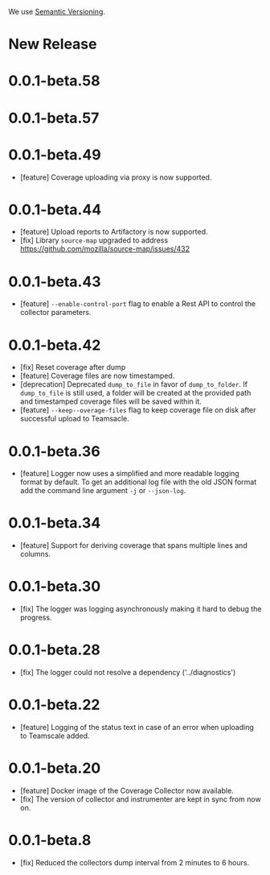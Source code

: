 We use [Semantic Versioning](https://semver.org/).

# New Release

# 0.0.1-beta.58

# 0.0.1-beta.57

# 0.0.1-beta.49

- [feature] Coverage uploading via proxy is now supported.

# 0.0.1-beta.44

- [feature] Upload reports to Artifactory is now supported.
- [fix] Library `source-map` upgraded to address https://github.com/mozilla/source-map/issues/432

# 0.0.1-beta.43

- [feature] `--enable-control-port` flag to enable a Rest API to control the collector parameters.

# 0.0.1-beta.42

- [fix] Reset coverage after dump
- [feature] Coverage files are now timestamped.
- [deprecation] Deprecated `dump_to_file` in favor of `dump_to_folder`. If `dump_to_file` is still used, a folder will be created at the provided path and timestamped coverage files will be saved within it.
- [feature] `--keep--overage-files` flag to keep coverage file on disk after successful upload to Teamsacle.

# 0.0.1-beta.36

- [feature] Logger now uses a simplified and more readable logging format by default.
  To get an additional log file with the old JSON format add the command line argument `-j` or `--json-log`.

# 0.0.1-beta.34

- [feature] Support for deriving coverage that spans multiple lines and columns.

# 0.0.1-beta.30

- [fix] The logger was logging asynchronously making it hard to debug the progress.

# 0.0.1-beta.28

- [fix] The logger could not resolve a dependency ('../diagnostics')

# 0.0.1-beta.22

- [feature] Logging of the status text in case of an error when uploading to Teamscale added.  

# 0.0.1-beta.20

- [feature] Docker image of the Coverage Collector now available.
- [fix] The version of collector and instrumenter are kept in sync from now on.

# 0.0.1-beta.8

- [fix] Reduced the collectors dump interval from 2 minutes to 6 hours. 
